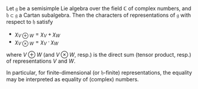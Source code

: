 Let $\mathfrak{g}$ be a semisimple Lie algebra over the field $\mathbb{C}$ of complex numbers, and $\mathfrak{h} \subset \mathfrak{g}$ a Cartan subalgebra. Then the characters of representations of $\mathfrak{g}$ with respect to $\mathfrak{h}$ satisfy

- $\chi_{V \oplus W} = \chi_V + \chi_W$
- $\chi_{V \otimes W} = \chi_V \cdot \chi_W$

where $V \oplus W$ (and $V \otimes W$, resp.) is the direct sum (tensor product, resp.) of representations $V$ and $W$.

In particular, for finite-dimensional (or $\mathfrak{h}$-finite) representations, the equality may be interpreted as equality of (complex) numbers.
